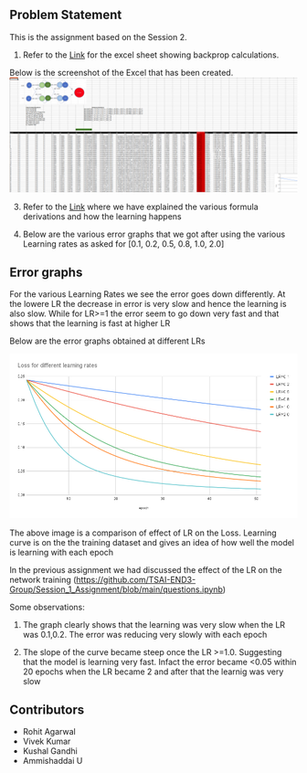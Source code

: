## Problem Statement
This is the assignment based on the Session 2.

1. Refer to the [Link](https://github.com/TSAI-END3-Group/Session_2_Assignment/blob/master/Assignment_2_NN_Propogation.xlsx) for the excel sheet showing backprop calculations. 

Below is the screenshot of the Excel that has been created.
 ![alt text](images/Screenshot_Assignment_2.png "Title")

3. Refer to the [Link](https://github.com/TSAI-END3-Group/Session_2_Assignment/blob/master/FormulaDerivations.ipynb) where we have explained the various formula derivations and how the learning happens

4. Below are the various error graphs that we got after using the various Learning rates as asked for [0.1, 0.2, 0.5, 0.8, 1.0, 2.0] 


## Error graphs 
For the various Learning Rates we see the error goes down differently. At the lowere LR the decrease in error is very slow and hence the learning is also slow. While for LR>=1 the error seem to go down very fast and that shows that the learning is fast at higher LR

Below are the error graphs obtained at different LRs

![alt text](images/Loss_various_LR.png "Title")

The above image is a comparison of effect of LR on the Loss.
Learning curve is on the the training dataset and gives an idea of how well the model is learning with each epoch

In the previous assignment we had discussed the effect of the LR on the network training (https://github.com/TSAI-END3-Group/Session_1_Assignment/blob/main/questions.ipynb) 

Some observations: 
1. The graph clearly shows that the learning was very slow when the LR was 0.1,0.2. The error was reducing very slowly with each epoch

2. The slope of the curve became steep once the LR >=1.0. Suggesting that the model is learning very fast. Infact the error became <0.05 within 20 epochs when the LR became 2 and after that the learnig was very slow


## Contributors
* Rohit Agarwal
* Vivek Kumar
* Kushal Gandhi
* Ammishaddai U